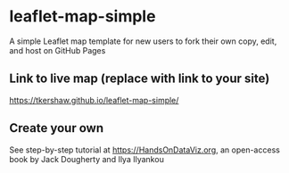 # leaflet-map-simple
A simple Leaflet map template for new users to fork their own copy, edit, and host on GitHub Pages

## Link to live map (replace with link to your site)
https://tkershaw.github.io/leaflet-map-simple/

## Create your own
See step-by-step tutorial at https://HandsOnDataViz.org, an open-access book by Jack Dougherty and Ilya Ilyankou
